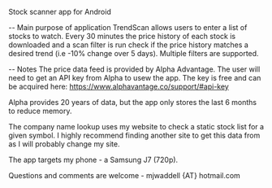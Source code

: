 Stock scanner app for Android

-- Main purpose of application
TrendScan allows users to enter a list of stocks to watch. Every 30 minutes the price history of each stock is downloaded and a scan filter is run check if the price history matches a desired trend (i.e -10% change over 5 days). Multiple filters are supported.

-- Notes
The price data feed is provided by Alpha Advantage. The user will need to get an API key from Alpha to usew the app. The key is free and can be acquired here: https://www.alphavantage.co/support/#api-key

Alpha provides 20 years of data, but the app only stores the last 6 months to reduce memory.

The company name lookup uses my website to check a static stock list for a given symbol. I highly recommend finding another site to get this data from as I will probably change my site.

The app targets my phone - a Samsung J7 (720p).

Questions and comments are welcome - mjwaddell {AT} hotmail.com
